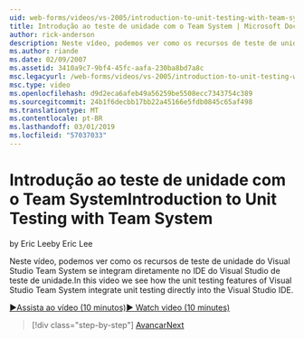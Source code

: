```yaml
---
uid: web-forms/videos/vs-2005/introduction-to-unit-testing-with-team-system
title: Introdução ao teste de unidade com o Team System | Microsoft Docs
author: rick-anderson
description: Neste vídeo, podemos ver como os recursos de teste de unidade do Visual Studio Team System se integram diretamente no IDE do Visual Studio de teste de unidade.
ms.author: riande
ms.date: 02/09/2007
ms.assetid: 3410a9c7-9bf4-45fc-aafa-230ba8bd7a8c
msc.legacyurl: /web-forms/videos/vs-2005/introduction-to-unit-testing-with-team-system
msc.type: video
ms.openlocfilehash: d9d2eca6afeb49a56259be5508ecc7343754c389
ms.sourcegitcommit: 24b1f6decbb17bb22a45166e5fdb0845c65af498
ms.translationtype: MT
ms.contentlocale: pt-BR
ms.lasthandoff: 03/01/2019
ms.locfileid: "57037033"
---
```

<a name="introduction-to-unit-testing-with-team-system"></a><span data-ttu-id="687b0-103">Introdução ao teste de unidade com o Team System</span><span class="sxs-lookup"><span data-stu-id="687b0-103">Introduction to Unit Testing with Team System</span></span>
====================
<span data-ttu-id="687b0-104">by Eric Lee</span><span class="sxs-lookup"><span data-stu-id="687b0-104">by Eric Lee</span></span>

<span data-ttu-id="687b0-105">Neste vídeo, podemos ver como os recursos de teste de unidade do Visual Studio Team System se integram diretamente no IDE do Visual Studio de teste de unidade.</span><span class="sxs-lookup"><span data-stu-id="687b0-105">In this video we see how the unit testing features of Visual Studio Team System integrate unit testing directly into the Visual Studio IDE.</span></span>

[<span data-ttu-id="687b0-106">&#9654;Assista ao vídeo (10 minutos)</span><span class="sxs-lookup"><span data-stu-id="687b0-106">&#9654; Watch video (10 minutes)</span></span>](https://channel9.msdn.com/Blogs/ASP-NET-Site-Videos/introduction-to-unit-testing-with-team-system)

> [!div class="step-by-step"]
> [<span data-ttu-id="687b0-107">Avançar</span><span class="sxs-lookup"><span data-stu-id="687b0-107">Next</span></span>](introduction-to-testing-web-applications-with-team-system.md)
